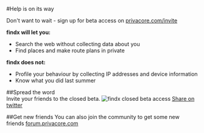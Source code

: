 #Help is on its way

Don't want to wait - sign up for beta access on 
[privacore.com/invite](https://www.privacore.com/invite/)

**findx will let you:**

- Search the web without collecting data about you
- Find places and make route plans in private  

**findx does not:**

- Profile your behaviour by collecting IP addresses and device information
- Know what you did last summer

##Spread the word  
Invite your friends to the closed beta.
![findx closed beta access](https://www.privacore.com/wp-content/uploads/2016/09/login-to-closed-beta-access-to-findx.png)
[Share on twitter](https://twitter.com/intent/tweet?text=Join+findx+beta+-+Get+lucky+and+be+one+of+the+first+to+access+before+launch+%23privacy+%26+%23search+%40findx&url=https://www.privacore.com/invite/)


##Get new friends 
You can also join the community to get some new friends 
[forum.privacore.com](https://forum.privacore.com/)
